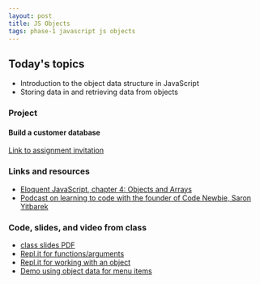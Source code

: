 ```yaml
---
layout: post
title: JS Objects
tags: phase-1 javascript js objects
---
```


## Today's topics

- Introduction to the object data structure in JavaScript
- Storing data in and retrieving data from objects

### Project
#### Build a customer database

[Link to assignment invitation](https://classroom.github.com/a/0W4Lpxo7)

### Links and resources

- [Eloquent JavaScript, chapter 4: Objects and Arrays](https://eloquentjavascript.net/04_data.html)
- [Podcast on learning to code with the founder of Code Newbie, Saron Yitbarek](https://devchat.tv/ruby-rogues/159-rr-hacking-education-with-saron-yitbarek/)

### Code, slides, and video from class

- [class slides PDF](../slide-decks/js-objects.pdf)
- [Repl.it for functions/arguments](https://repl.it/repls/TemporalAjarRar)
- [Repl.it for working with an object](https://repl.it/repls/EverlastingBrilliantKnowledge)
- [Demo using object data for menu items](https://github.com/momentum-team-1/examples/tree/master/using-object-data)
